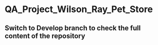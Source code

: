 # QA_Project_Wilson_Ray_Pet_Store

## Switch to Develop branch to check the full content of the repository


